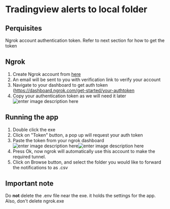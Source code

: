 ﻿  # Tradingview alerts to local folder

## Perquisites
 Ngrok account authentication token. Refer to next section for how to get the token
 ## Ngrok 
 

 1. Create Ngrok account from [here](https://dashboard.ngrok.com/signup)
 2. An email will be sent to you with verification link to verify your account
 3. Navigate to your dashboard to get auth token (https://dashboard.ngrok.com/get-started/your-authtoken
 4. Copy your authentication token as we will need it later![enter image description here](https://i.imgur.com/3gT6ooJ.png)


## Running the app

 1. Double click the exe
2. Click on "Token" button, a pop up will request your auth token
3. Paste the token from your ngrok dashboard![enter image description here](https://i.imgur.com/51gTiJS.png)![enter image description here](https://i.imgur.com/7vcVqri.png)
5. Press Ok, now ngrok will automatically use this account to make the required tunnel.
6. Click on Browse  button, and select the folder you would like to forward the notifications to as .csv

## Important note
Do **not** delete the .env file near the exe. it holds the settings for the app. Also, don't delete ngrok.exe 
